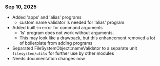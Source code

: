 ### Sep 10, 2025
- Added 'apps' and 'alias' programs
  - custom name validator is needed for 'alias' program
- Added built-in error for command arguments
  - 'ls' program does not work without arguments.
  - This may look like a drawback, but this enhancement removed a lot of boilerplate from adding programs
- Separated FileSystemObject::nameValidator to a separate unit `filesystem/utils` for further use by other modules
- Needs documentation changes now
